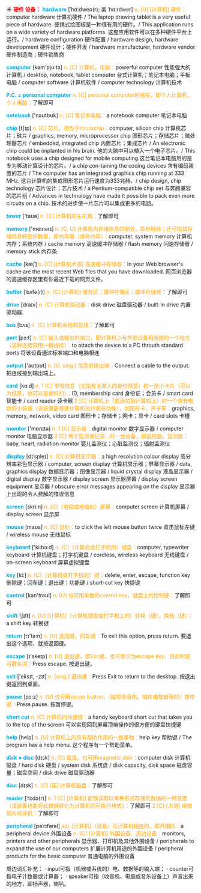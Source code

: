 ☀ <font color="red">**硬件 设备：**</font>
<font color="sky blue">**hardware**</font> [ˈhɑ:dweə(r); 美 ˈhɑ:rdwer]
<font color="orange">n. [U] [计算机] 硬件：</font>computer hardware 计算机硬件 / The laptop drawing tablet is a very useful piece of hardware. 便携式绘图板是一种很有用的硬件。/ This application runs on a wide variety of hardware platforms. 这套应用软件可以在多种硬件平台上运行。/ hardware configuration 硬件配置 / hardware design, hardware development 硬件设计；硬件开发 / hardware manufacturer, hardware vendor 硬件制造商；硬件销售商

<font color="sky blue">**computer**</font> [kəm'pju:tə] 
<font color="orange">n. [C] 计算机，电脑：</font>powerful computer 性能强大的计算机 / desktop, notebook, tablet computer 台式计算机；笔记本电脑；平板电脑 / computer software 计算机软件 / computer technology 计算机技术

<font color="sky blue">**P.C. = personal computer**</font> 
<font color="orange">n. [C] personal computer的缩写，即个人计算机，个人电脑：</font>了解即可 

<font color="sky blue">**notebook**</font> ['nəʊtbʊk] 
<font color="orange">n. [C] 笔记本电脑：</font>a notebook computer 笔记本电脑
           
<font color="sky blue">**chip**</font> [tʃɪp]
<font color="orange">n. [C] 芯片。相当于microchip：</font>computer, silicon chip 计算机芯片；硅片 / graphics, memory, microprocessor chip 图形芯片；存储芯片；微处理器芯片 / embedded, integrated chip 内置芯片；集成芯片 / An electronic chip could be implanted in his brain. 他的大脑中可以植入一个电子芯片。/ This notebook uses a chip designed for mobile computing.这台笔记本电脑用的是专为移动计算设计的芯片。/ a chip con-taining the coding devices 含有编码装置的芯片 / The computer has an integrated graphics chip running at 333 MHz. 这台计算机的集成图形芯片运行速度为333兆赫。/ chip design, chip technology 芯片设计；芯片技术 / a Pentium-compatible chip set 与奔腾兼容的芯片组 / Advances in technology have made it possible to pack even more circuits on a chip. 技术的进步使一片芯片可以集成更多的电路。

<font color="sky blue">**tower**</font> ['taʊə] 
<font color="orange">n. [C] 计算机的主机箱：</font>了解即可

<font color="sky blue">**memory**</font> ['memərɪ] 
<font color="orange">n. [C, U] 计算机内存储信息的部分，即存储器；还可指其存储信息的空间数量，即内存量（或称内存）：</font>computer, system memory 计算机内存；系统内存 / cache memory 高速缓冲存储器 / flash memory 闪速存储器 / memory stick 内存条
           
<font color="sky blue">**cache**</font> [kæʃ]
<font color="orange">n. [C] [计算机术语] 高速缓冲存储器：</font>In your Web browser's cache are the most recent Web files that you have downloaded. 网页浏览器的高速缓存区里有你最近下载的网页文件。
           
<font color="sky blue">**buffer**</font> [ˈbʌfə(r)]
<font color="orange">n. [C] [计算机] 缓存区；缓冲存储区；缓冲存储器：</font>了解即可

<font color="sky blue">**drive**</font> [draɪv] 
<font color="orange">n. [C] 计算机驱动器：</font>disk drive 磁盘驱动器 / built-in drive 内置驱动器

<font color="sky blue">**bus**</font> [bʌs] 
<font color="orange">n. [C] 计算机系统的总线：</font>了解即可

<font color="sky blue">**port**</font> [pɔ:t] 
<font color="orange">n. [C] 输入或输出的端口，即计算机上与外部设备相连接的一个地方（这种连接常用一根线缆）：</font>to attach the device to a PC throuth standard ports 将该设备通过标准端口和电脑相连

<font color="sky blue">**output**</font> ['aʊtpʊt] 
<font color="orange">n. [U, sing.] 信息的输出端：</font>Connect a cable to the output. 把连线接到输出端上。

<font color="sky blue">**card**</font> [kɑːd] 
<font color="orange">n. 1 [C] 带有信息（尤指有关某人的身份信息）的一张小卡片（可以为纸质，也可以是塑料的）：</font>ID, membership card 身份证；会员卡 / smart card 智能卡 / card reader 读卡器 <font color="orange">2 [C] 计算机上（或添加到计算机上）的一个含有电路的小装置（该装置能够使计算机执行某些功能），如图形卡，声卡等：</font>graphics, memory, network, video card 图形卡；存储卡；网卡；显卡 / card slots 卡槽

<font color="sky blue">**monitor**</font> ['mɒnɪtə] 
<font color="orange">n. 1 [C] 显示器：</font>digital monitor 数字显示器 / computer monitor 电脑显示器 <font color="orange">2 [C] 用于监测或记录…的一台设备，即监控器，监测器：</font>baby, heart, radiation monitor 婴儿监测仪；心脏监测仪；辐射监测仪
           
<font color="sky blue">**display**</font> [dɪˈspleɪ]
<font color="orange">n. [C] 计算机显示器：</font>a high resolution colour display 高分辨率彩色显示器 / computer, screen display 计算机显示器；屏幕显示器 / data, graphics display 数据显示器；图像显示器 / liquid crystal display 液晶显示器 / digital display 数字显示器 / display screen 显示器屏幕 / display screen equipment 显示器 / obscure error messages appearing on the display 显示器上出现的令人费解的错误信息
 
<font color="sky blue">**screen**</font> [skri:n] 
<font color="orange">n. [C]（电视或电脑的）屏幕：</font>computer screen 计算机屏幕 / display screen 显示屏

<font color="sky blue">**mouse**</font> [maʊs] 
<font color="orange">n. [C] 鼠标：</font>to click the left mouse button twice 双击鼠标左键 / wireless mouse 无线鼠标

<font color="sky blue">**keyboard**</font> ['ki:bɔ:d] 
<font color="orange">n. [C]（计算机或打字机的）键盘：</font>computer, typewriter keyboard 计算机键盘；打字机键盘 / cordless, wireless keyboard 无线键盘 / on-screen keyboard 屏幕虚拟键盘

<font color="sky blue">**key**</font> [ki:] 
<font color="orange">n. [C]（计算机或打字机的）键：</font>delete, enter, escape, function key 删除键；回车键；退出键；功能键 / short-cut key 快捷键

<font color="sky blue">**control**</font> [kən'trəʊl] 
<font color="orange">n. [U] 也可用单数的control key，键盘上的控制键：</font>了解即可
           
<font color="sky blue">**shift**</font> [ʃɪft]
<font color="orange">n. [U] [计算机]（计算机键盘或打字机上的）转换（键），换档（键）：</font>a shift key 转换键
 
<font color="sky blue">**return**</font> [rɪ'tə:n] 
<font color="orange">n. [U] 返回键，回车键：</font>To exit this option, press return. 要退出这个选项，就按返回键。

<font color="sky blue">**escape**</font> [ɪ'skeɪp] 
<font color="orange">n. [U] 退出键，即Esc键。也可表示为escape key，但此时是可数名词：</font>Press escape. 按退出键。

<font color="sky blue">**exit**</font> ['eksɪt, -zɪt] 
<font color="orange">n. [sing.] 退出键：</font>Press Exit to return to the desktop. 按退出键返回到桌面。

<font color="sky blue">**pause**</font> [pɔ:z] 
<font color="orange">n. [U] 也可用pause button，（磁带录音机、唱片播放器等的）暂停键：</font>Press pause. 按暂停键。 
           
<font color="sky blue">**short cut**</font>
<font color="orange">n. [C] 计算机的快捷键：</font>a handy keyboard short cut that takes you to the top of the screen 可以实现回到屏幕顶端操作的很方便的键盘快捷键
 
<font color="sky blue">**help**</font> [help] 
<font color="orange">n. [U] 计算机上的具有帮助作用的一些事物：</font>help key 帮助键 / The program has a help menu. 这个程序有一个帮助菜单。

<font color="sky blue">**disk = disc**</font> [dɪsk] 
<font color="orange">n. [C] 磁盘，也可用magnetic disk：</font>computer disk 计算机磁盘 / hard disk 硬盘 / system disk 系统盘 / disk capacity, disk space 磁盘容量；磁盘空间 / disk drive 磁盘驱动器
           
<font color="sky blue">**disc**</font> [dɪsk]
<font color="orange">n. [C] [英] 计算机磁盘：</font>了解即可
            
<font color="sky blue">**reader**</font> [ˈri:də(r)]
<font color="orange">n. 1 [C] [计算机] 能够读取以某种形式存储的数据的一种装置（该装置也能将此数据转化为计算机的可执行格式）：</font>了解即可 <font color="orange">2 [C] [术语] 缩微软片阅读机：</font>了解即可
           
<font color="sky blue">**peripheral**</font> [pəˈrɪfərəl]
<font color="orange">adj. [计算机]（设备）与计算机相连的，即外围的：</font>a peripheral device 外围设备 <font color="orange">n. [C] [计算机] 外围设备、周边设备：</font>monitors, printers and other peripherals 显示器、打印机及其他外围设备 / peripherals to expand the use of our computers 扩展计算机用途的外围设备 / peripheral products for the basic computer 普通电脑的外围设备

周边词汇补充：
· input可指（机器或系统的）电、数据等的输入端；
· counter可指电子计数器或计算器；
· speaker可指（收音机、电脑或音乐设备上）声音出来的地方，即扬声器，喇叭。
